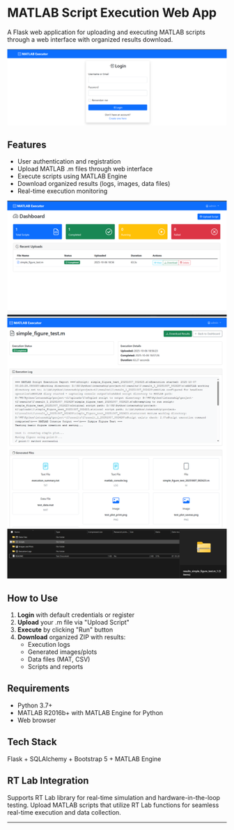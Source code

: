 # MATLAB Script Execution Web App

A Flask web application for uploading and executing MATLAB scripts through a web interface with organized results download.

![Dashboard](media/Screenshot%202025-10-07%20074105.png)

## Features

- User authentication and registration
- Upload MATLAB .m files through web interface
- Execute scripts using MATLAB Engine
- Download organized results (logs, images, data files)
- Real-time execution monitoring

![Login](media/Screenshot%202025-10-07%20074217.png) ![Upload](media/Screenshot%202025-10-07%20074316.png) ![Results](media/Screenshot%202025-10-07%20074456.png)

## How to Use

1. **Login** with default credentials or register
2. **Upload** your .m file via "Upload Script"
3. **Execute** by clicking "Run" button
4. **Download** organized ZIP with results:
   - Execution logs
   - Generated images/plots
   - Data files (MAT, CSV)
   - Scripts and reports

## Requirements

- Python 3.7+
- MATLAB R2016b+ with MATLAB Engine for Python
- Web browser

## Tech Stack

Flask + SQLAlchemy + Bootstrap 5 + MATLAB Engine

## RT Lab Integration

Supports RT Lab library for real-time simulation and hardware-in-the-loop testing. Upload MATLAB scripts that utilize RT Lab functions for seamless real-time execution and data collection.

---
